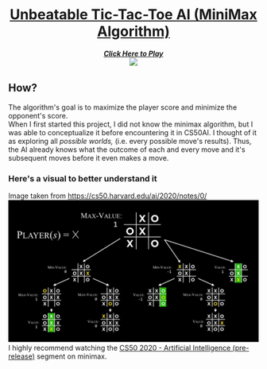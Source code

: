 # [<center>Unbeatable Tic-Tac-Toe AI (MiniMax Algorithm)</center>](https://freakingrocky.github.io/TicTacToe)
[<center>***Click Here to Play***\
<img src="./assets/demo.gif" height=750/></center>
](https://freakingrocky.github.io/TicTacToe)

## How?
The algorithm's goal is to maximize the player score and minimize the opponent's score.\
When I first started this project, I did not know the minimax algorithm, but I was able to conceptualize it before encountering it in CS50AI. I thought of it as exploring all *possible worlds,* (i.e. every possible move's results). Thus, the AI already knows what the outcome of each and every move and it's subsequent moves before it even makes a move.
### Here's a visual to better understand it
Image taken from https://cs50.harvard.edu/ai/2020/notes/0/
![](/assets/minimax.png)
I highly recommend watching the [CS50 2020 - Artificial Intelligence (pre-release)](https://www.youtube.com/watch?v=GUKDDbL24lI&t=1460s) segment on minimax.
